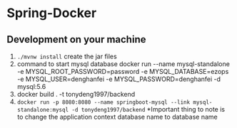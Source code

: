 # Spring-Docker
## Development on your machine
1. ```./mvnw install``` 
 create the jar files 
2.  command to start mysql database 
docker run --name mysql-standalone -e MYSQL_ROOT_PASSWORD=password -e MYSQL_DATABASE=ezops -e MYSQL_USER=denghanfei -e MYSQL_PASSWORD=denghanfei -d mysql:5.6
3. docker build . -t tonydeng1997/backend
4.  `docker run -p 8080:8080 --name springboot-mysql --link mysql-standalone:mysql -d tonydeng1997/backend`
*Important thing to note is to change the application context database name to database name
